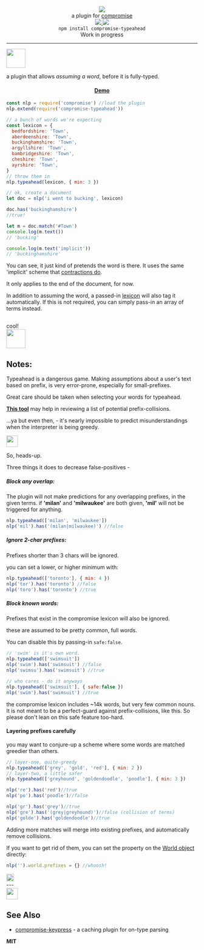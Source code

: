 <div align="center">
  <img src="https://cloud.githubusercontent.com/assets/399657/23590290/ede73772-01aa-11e7-8915-181ef21027bc.png" />

  <div>a plugin for <a href="https://github.com/spencermountain/compromise/">compromise</a></div>
  
  <!-- npm version -->
  <a href="https://npmjs.org/package/compromise-typeahead">
    <img src="https://img.shields.io/npm/v/compromise-typeahead.svg?style=flat-square" />
  </a>
  
  <!-- file size -->
  <a href="https://unpkg.com/compromise-typeahead/builds/compromise-typeahead.min.js">
    <img src="https://badge-size.herokuapp.com/spencermountain/compromise/master/plugins/scan/builds/compromise-typeahead.min.js" />
  </a>
  <div align="center">
    <code>npm install compromise-typeahead</code>
    <div >Work in progress</div>
  </div>
   <hr/>
</div>
<!-- spacer -->
<div >
  <img height="50px" src="https://user-images.githubusercontent.com/399657/68221862-17ceb980-ffb8-11e9-87d4-7b30b6488f16.png"/>
</div>

a plugin that allows *assuming a word*, before it is fully-typed.
<div align="center">
  <h4><a href="https://observablehq.com/@spencermountain/compromise-typeahead">Demo</a></h4>
</div>

```js
const nlp = require('compromise') //load the plugin
nlp.extend(require('compromise-typeahead'))

// a bunch of words we're expecting
const lexicon = {
  bedfordshire: 'Town',
  aberdeenshire: 'Town',
  buckinghamshire: 'Town',
  argyllshire: 'Town',
  bambridgeshire: 'Town',
  cheshire: 'Town',
  ayrshire: 'Town',
}
// throw them in
nlp.typeahead(lexicon, { min: 3 })

// ok, create a document
let doc = nlp('i went to bucking', lexicon)

doc.has('buckinghamshire') 
//true!

let m = doc.match('#Town')
console.log(m.text())
// 'bucking'

console.log(m.text('implicit'))
// 'buckinghamshire'
```
You can see, it just kind of pretends the word is there. It uses the same 'implicit' scheme that [contractions do](https://observablehq.com/@spencermountain/compromise-contractions).

It only applies to the end of the document, for now.

In addition to assuming the word, a passed-in [lexicon](https://observablehq.com/@spencermountain/compromise-lexicon) will also tag it automatically. If this is not required, you can simply pass-in an array of terms instead.

<!-- spacer -->
<div >
  <img height="15px" src="https://user-images.githubusercontent.com/399657/68221862-17ceb980-ffb8-11e9-87d4-7b30b6488f16.png"/>
</div>
cool!
<!-- spacer -->
<div >
  <img height="50px" src="https://user-images.githubusercontent.com/399657/68221862-17ceb980-ffb8-11e9-87d4-7b30b6488f16.png"/>
</div>

## Notes:
Typeahead is a dangerous game. Making assumptions about a user's text based on prefix, is very error-prone, especially for small-prefixes.

Great care should be taken when selecting your words for typeahead. 

**[This tool](https://observablehq.com/@spencermountain/prefix-word-lookup)** may help in reviewing a list of potential prefix-collisions. 

...ya but even then, - it's nearly impossible to predict misunderstandings when the interpreter is being greedy.

<!-- spacer -->
<div >
  <img height="30px" src="https://user-images.githubusercontent.com/399657/68221862-17ceb980-ffb8-11e9-87d4-7b30b6488f16.png"/>
</div>

So, heads-up.

Three things it does to decrease false-positives - 

##### Block any overlap:
The plugin will not make predictions for any overlapping prefixes, in the given terms.
if **'milan'** and **'milwaukee'** are both given, **'mil'** will not be triggered for anything.
```js
nlp.typeahead(['milan', 'milwaukee'])
nlp('mil').has('(milan|milwaukee)') //false
```

##### Ignore 2-char prefixes:
Prefixes shorter than 3 chars will be ignored.

you can set a lower, or higher minimum with:
```js
nlp.typeahead(['toronto'], { min: 4 })
nlp('tor').has('toronto') //false
nlp('toro').has('toronto') //true
```

##### Block known words:
Prefixes that exist in the compromise lexicon will also be ignored.

these are assumed to be pretty common, full words.

You can disable this by passing-in `safe:false`.
```js
// 'swim' is it's own word.
nlp.typeahead(['swimsuit'])
nlp('swim').has('swimsuit') //false
nlp('swimsu').has('swimsuit') //true

// who cares - do it anyways
nlp.typeahead(['swimsuit'], { safe:false })
nlp('swim').has('swimsuit') //true
```
the compromise lexicon includes ~14k words, but very few common nouns. It is not meant to be a perfect-guard against prefix-collisions, like this.
So please don't lean on this safe feature too-hard.


#### Layering prefixes carefully
you may want to conjure-up a scheme where some words are matched greedier than others.
```js
// layer-one, quite-greedy
nlp.typeahead(['grey', 'gold', 'red'], { min: 2 })
// layer-two, a little safer
nlp.typeahead(['greyhound', 'goldendoodle', 'poodle'], { min: 3 })

nlp('re').has('red')//true
nlp('po').has('poodle')//false

nlp('gr').has('grey')//true
nlp('gre').has('(grey|greyhound)')//false (collision of terms)
nlp('golde').has('goldendoodle')//true
```
Adding more matches will merge into existing prefixes, and automatically remove collisions. 

If you want to get rid of them, you can set the property on the [World object](https://observablehq.com/@spencermountain/compromise-world) directly:
```js
nlp('').world.prefixes = {} //whoosh!
```

<!-- spacer -->
<div >
  <img height="20px" src="https://user-images.githubusercontent.com/399657/68221862-17ceb980-ffb8-11e9-87d4-7b30b6488f16.png"/>
</div>
---

<!-- spacer -->
<div >
  <img height="30px" src="https://user-images.githubusercontent.com/399657/68221862-17ceb980-ffb8-11e9-87d4-7b30b6488f16.png"/>
</div>


## See Also
* [compromise-keypress](../keypress) - a caching plugin for on-type parsing

**MIT**
